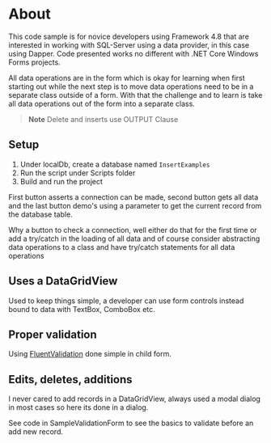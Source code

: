 ﻿# About

This code sample is for novice developers using Framework 4.8 that are interested in working with SQL-Server using a data provider, in this case using Dapper. Code presented works no different with .NET Core Windows Forms projects.

All data operations are in the form which is okay for learning when first starting out while the next step is to move data operations need to be in a separate class outside of a form. With that the challenge and to learn is take all data operations out of the form into a separate class.

> **Note**
> Delete and inserts use OUTPUT Clause

## Setup

1. Under localDb, create a database named `InsertExamples`
1. Run the script under Scripts folder
1. Build and run the project

First button asserts a connection can be made, second button gets all data and the last button demo's using a parameter to get the current record from the database table.

Why a button to check a connection, well either do that for the first time or add a try/catch in the loading of all data and of course consider abstracting data operations to a class and have try/catch statements for all data operations

## Uses a DataGridView

Used to keep things simple, a developer can use form controls instead bound to data with TextBox, ComboBox etc.

## Proper validation

Using [FluentValidation](https://www.nuget.org/packages/FluentValidation) done simple in child form.

## Edits, deletes, additions



I never cared to add records in a DataGridView, always used a modal dialog in most cases so here its done in a dialog.

See code in SampleValidationForm to see the basics to validate before an add new record.


